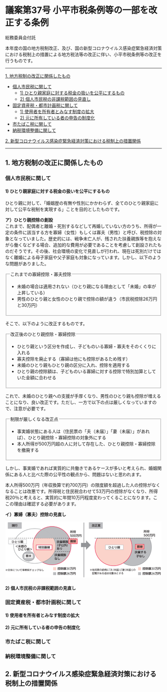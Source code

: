 # 議案第37号 小平市税条例等の一部を改正する条例

<i class="fa fa-gavel" aria-hidden="true"></i> 総務委員会付託

本年度の国の地方税制改正、及び、国の新型コロナウイルス感染症緊急経済対策における税制上の措置による地方税法等の改正に伴い、小平市税条例等の改正を行うものです。

---

[1. 地方税制の改正に関係したもの]()
- [個人市民税に関して]()
    - [1) ひとり親家庭に対する税金の扱いを公平にするもの]()
    - [2) 個人市民税の非課税範囲の見直し]()
- [固定資産税・都市計画税に関して]()
    - [1) 使用者を所有者とみなす制度の拡大]()
    - [2) 元に所有している者の申告の制度化]()
- [市たばこ税に関して]()
- [納税環境整備に関して]()

[2. 新型コロナウイルス感染症緊急経済対策における税制上の措置関係]()

---

## 1. 地方税制の改正に関係したもの
### 個人市民税に関して
#### 1) ひとり親家庭に対する税金の扱いを公平にするもの
ひとり親に対して、「婚姻歴の有無や性別にかかわらず、全てのひとり親家庭に対して公平な税制を実現する」ことを目的としたものです。

**ア）ひとり親控除の創設**  
これまで、配偶者と離婚・死別するなどして再婚していない方のうち、所得が一定の条件に該当する方を寡婦（女性）もしくは寡夫（男性）と呼び、税控除の対象となっていました。歴史的には、戦争未亡人が、残された扶養親族等を抱えながら働くなどする場合、追加的な費用が必要であることを考慮して創設されたものだそうです。その後、社会環境の変化で見直しが行われ、現在は死別だけではなく離婚による母子家庭や父子家庭も対象になっています。しかし、以下のような問題がありました。

<fieldset>
<legend>これまでの寡婦控除・寡夫控除</legend>
<ul>
<li>未婚の場合は適用されない（ひとり親になる理由として「未婚」の率が上昇している）</li>
<li>男性のひとり親と女性のひとり親で控除の額が違う（市民税控除26万円と30万円）</li>
</fieldset>

そこで、以下のように改正するものです。
<fieldset>
<legend>改正後のひとり親控除・寡婦控除</legend>
<ul>
<li>ひとり親という区分を作成し、子どものいる寡婦・寡夫をそのくくりに入れる</li>
<li>寡夫控除を廃止する（寡婦は他にも控除があるため残す）</li>
<li>未婚のひとり親もひとり親の区分に入れ、控除を適用する</li>
<li>ひとり親の控除額は、子どものいる寡婦に対する控除で特別加算としていた金額に合わせる</li>
</ul>
</fieldset>

これで、未婚のひとり親への支援が手厚くなり、男性のひとり親も控除が増えることになり、良い改正です。ただし、一方で以下の点は厳しくなっていますので、注意が必要です。

<fieldset>
<legend>制限が厳しくなる改正点</legend>
<ul>
<li>事実婚状態にある人は（住民票の「夫（未届）」「妻（未届）」があれば）、ひとり親控除・寡婦控除の対象外にする</li>
<li>本人所得が500万円超の人に対して存在した、ひとり親控除・寡婦控除を撤廃する</li>
</fieldset>

しかし、事実婚であれば実質的に共働きであるケースが多いと考えられ、婚姻関係にある人と比べた際の公平性の観点から、問題はないと思われます。

本人所得500万円（年収換算で約700万円）の限度額を超過した人の控除がなくなることは改悪です。所得税と住民税合わせて53万円の控除がなくなり、所得税20％と考えると、実質的に年間10万円程度変わってくることになります。ここの理由は確認する必要があります。

**イ）寡婦（寡夫）控除の見直し**


![ひとり親控除新旧比較](./hitori-oya.png)


#### 2) 個人市民税の非課税範囲の見直し

### 固定資産税・都市計画税に関して
#### 1) 使用者を所有者とみなす制度の拡大
#### 2) 元に所有している者の申告の制度化


### 市たばこ税に関して


### 納税環境整備に関して


## 2. 新型コロナウイルス感染症緊急経済対策における税制上の措置関係